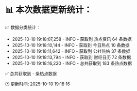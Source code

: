 📊 本次数据更新统计：
==========================

📈 数据分类统计：
- 2025-10-10 19:18:07,258 - INFO - 获取到 热点资讯 64 条数据
- 2025-10-10 19:18:10,144 - INFO - 获取到 今日热点 10 条数据
- 2025-10-10 19:18:11,642 - INFO - 获取到 公社热帖 37 条数据
- 2025-10-10 19:18:13,794 - INFO - 获取到 财经日历 72 条数据
- 2025-10-10 19:18:16,220 - INFO - 总共获取到 183 条热点数据

✅ 总共获取到 - 条热点数据

🕐 更新时间: 2025-10-10 19:18:16
